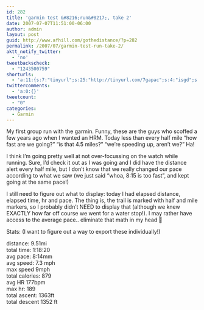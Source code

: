 ```yaml
---
id: 282
title: 'garmin test &#8216;run&#8217;, take 2'
date: 2007-07-07T11:51:00-06:00
author: admin
layout: post
guid: http://www.afhill.com/gothedistance/?p=282
permalink: /2007/07/garmin-test-run-take-2/
aktt_notify_twitter:
  - 'no'
tweetbackscheck:
  - "1243500759"
shorturls:
  - 'a:11:{s:7:"tinyurl";s:25:"http://tinyurl.com/7gapac";s:4:"isgd";s:17:"http://is.gd/ffFQ";s:5:"bitly";s:18:"http://bit.ly/mF7b";s:5:"snipr";s:22:"http://snipr.com/9rpy2";s:5:"snurl";s:22:"http://snurl.com/9rpy2";s:7:"snipurl";s:24:"http://snipurl.com/9rpy2";s:4:"trim";s:17:"http://tr.im/42kp";s:5:"adjix";s:207:"(10 Jan 2008 temporary restriction: API requires valid partnerID or partnerEmail key in request. Contact us if this affects you.) Invalid Adjix request. API documentation @ http://web.adjix.com/AdjixAPI.html";s:4:"advu";s:203:"(10 Jan 2008 temporary restriction: API requires valid partnerID or partnerEmail key in request. Contact us if this affects you.) Invalid Adjix request. API documentation @ http://web.ad.vu/AdjixAPI.html";s:4:"zima";s:19:"http://zi.ma/01e4ca";s:9:"permalink";s:67:"http://www.afhill.com/gothedistance/2007/07/garmin-test-run-take-2/";}'
twittercomments:
  - 'a:0:{}'
tweetcount:
  - "0"
categories:
  - Garmin
---
```

My first group run with the garmin. Funny, these are the guys who scoffed a few years ago when I wanted an HRM. Today less than every half mile &#8220;how fast are we going?&#8221; &#8220;is that 4.5 miles?&#8221; &#8220;we&#8217;re speeding up, aren&#8217;t we?&#8221; Ha! 

I think I&#8217;m going pretty well at not over-focussing on the watch while running. Sure, I&#8217;d check it out as I was going and I did have the distance alert every half mile, but I don&#8217;t know that we really changed our pace according to what we saw (we just said &#8220;whoa, 8:15 is too fast&#8221;, and kept going at the same pace!)

I still need to figure out what to display: today I had elapsed distance, elapsed time, hr and pace. The thing is, the trail is marked with half and mile markers, so I probably didn&#8217;t NEED to display that (although we knew EXACTLY how far off course we went for a water stop!). I may rather have access to the average pace.. eliminate that math in my head 🙂

Stats: (I want to figure out a way to export these individually!)

distance: 9.51mi  
total time: 1:18:20  
avg pace: 8:14mm  
avg speed: 7.3 mph  
max speed 9mph  
total calories: 879  
avg HR 177bpm  
max hr: 189  
total ascent: 1363ft  
total descent 1352 ft
